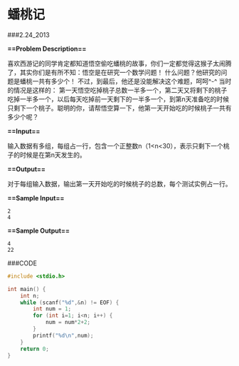 # 蟠桃记

###2.24_2013

**==Problem Description==**

喜欢西游记的同学肯定都知道悟空偷吃蟠桃的故事，你们一定都觉得这猴子太闹腾了，其实你们是有所不知：悟空是在研究一个数学问题！
什么问题？他研究的问题是蟠桃一共有多少个！
不过，到最后，他还是没能解决这个难题，呵呵^-^
当时的情况是这样的：
第一天悟空吃掉桃子总数一半多一个，第二天又将剩下的桃子吃掉一半多一个，以后每天吃掉前一天剩下的一半多一个，到第n天准备吃的时候只剩下一个桃子。聪明的你，请帮悟空算一下，他第一天开始吃的时候桃子一共有多少个呢？

 **==Input==**

输入数据有多组，每组占一行，包含一个正整数n（1<n<30），表示只剩下一个桃子的时候是在第n天发生的。

 **==Output==**

对于每组输入数据，输出第一天开始吃的时候桃子的总数，每个测试实例占一行。

 **==Sample Input==**

```
2
4
```

**==Sample Output==**

```
4
22
```



###CODE

```c
#include <stdio.h>

int main() {
    int n;
    while (scanf("%d",&n) != EOF) {
        int num = 1;
        for (int i=1; i<n; i++) {
            num = num*2+2;
        }
        printf("%d\n",num);
    }
    return 0;
}
```

